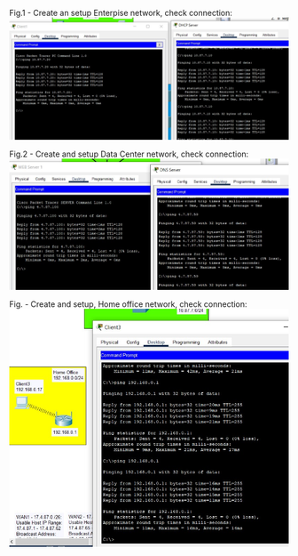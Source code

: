 Fig.1 - Create an setup Enterpise network, check connection:
<img src="images/3.1.3.jpg">

Fig.2 - Create and setup Data Center network, check connection:
<img src="images/3.1.5.jpg">

Fig. - Create and setup, Home office network, check connection:
<img src="images/3.1.8.jpg">
